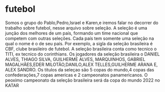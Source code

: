 # futebol
Somos o grupo do Pablo,Pedro,Israel e Karen,e iremos falar no decorrer do trabalho sobre futebol, nesse arquivo sobre seleção.
A seleção é uma junção dos melhores de um país, formando um time nacional que competem com outras seleções. Cada país tem somente uma seleção na qual o nome é o de seu país.
Por exemplo, a sigla da seleção brasileira é CBF, clube brasileiro de futebol. A seleção brasileira conta como tecnico o TITI, ex tecnico do corinthians. Os jogadores da seleção brasileira o DANIEL ALVES, THIAGO SILVA, GUILHERME ALVES, MARQUINHOS, GABRIEL MAGALHÃES,EDER MILOTÃO,DANILO,ALEX TELLES,GUILHERME ARANA E, ALEX SANDRO.
Os titulos da seleçao são 5 copas do mundo,4 copas das confederações,7 copas americas e 2 campeonatos panamericanos. O peoximo campeonato da seleção brasileira será da copa do mundo 2022 no KATAR
